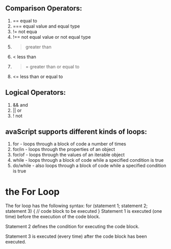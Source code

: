 ## Comparison Operators:
1. == equal to
2. === 	equal value and equal type
3. != not equa
4. !==  not equal value or not equal type
5. > greater than 
6. < less than
7. >= greater than or equal to
8. <= less than or equal to
 ## Logical Operators:
1. && 	and
2. ||  or
3. !  not

## avaScript supports different kinds of loops:
1. for - loops through a block of code a number of times
2. for/in - loops through the properties of an object
3. for/of - loops through the values of an iterable object
4. while - loops through a block of code while a specified condition is true
5. do/while - also loops through a block of code while a specified condition is true

# the For Loop
The for loop has the following syntax:
for (statement 1; statement 2; statement 3) {
  // code block to be executed
}
Statement 1 is executed (one time) before the execution of the code block.

Statement 2 defines the condition for executing the code block.

Statement 3 is executed (every time) after the code block has been executed.
